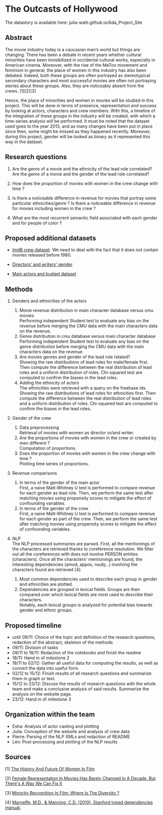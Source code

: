 # The Outcasts of Hollywood

The datastory is available here: julia-walti.github.io/Ada_Project_Site

## Abstract

The movie industry today is a caucasian man’s world but things are changing. There has been a debate in recent years whether cultural minorities have been invisibilized in occidental cultural works, especially in American cinema. Moreover, with the rise of the MeToo movement and feminism in general, the place of women in this industry has also been debated. Indeed, both these groups are often portrayed as stereotypical secondary characters and most successful movies are often not portraying stories about these groups. Also, they are noticeably absent from the crews. [1][2][3]


Hence, the place of minorities and women in movies will be studied in this project. This will be done in terms of presence, representation and success by looking at actors, characters and crew members. With this, a timeline of the integration of these groups in the industry will be created, with which a time-series analysis will be performed.
It must be noted that the dataset used goes to the year 2013, and as many changes have been put in place since then, some might be missed as they happened recently. Moreover, during this project, gender will be looked as binary as it represented this way in the dataset.


## Research questions

1.  Are the genre of a movie and the ethnicity of the lead role correlated?
    Are the genre of a movie and the gender of the lead role correlated?

2. How does the proportion of movies with women in the crew change with time ?

3. Is there a noticeable difference in revenue for movies that portray some particular ethnicities/genre ? Is there a noticeable difference in revenue for movies including women in the crew ?
4. What are the most recurrent semantic field associated with each gender and for people of color ?



## Proposed additional datasets

- [ImdB crew dataset](https://datasets.imdbws.com/). We need to deal with the fact that it does not contain movies released before 1980.

- [Directors' and writers' gender](https://github.com/taubergm/HollywoodGenderData/blob/master/all_directors_gender.csv)

- [Main actors and budget dataset](https://www.kaggle.com/datasets/danielgrijalvas/movies)


## Methods
1. Genders and ethnicities of the actors
    1. Movie revenue distribution in main character database versus cmu movies <br>
      Performing independent Student test to evaluate any bias on the revenue before merging the CMU data with the main characters data on the revenue.
    2. Genre distribution in cmu database versus main character database <br>
      Performing independent Student test to evaluate any bias on the genre distribution before merging the CMU data with the main characters data on the revenue.
    3. Are movies genres and gender of the lead role related? <br>
      Showing the raw distributions of lead roles for male/female first. Then compute the difference between the real distribution of lead roles and a uniform distribution of roles. Chi-squared test are computed to confirm the biases in the lead roles.
    4. Adding the ethnicity of actors <br>
      The ethnicities were retrieved with a query on the freebase ids. <br>
      Showing the raw distributions of lead roles for ethnicities first. Then compute the difference between the real distribution of lead roles and a uniform distribution of roles. Chi-squared test are computed to confirm the biases in the lead roles.
2. Gender of the crew
    1. Data preprocessing <br>
      Retrieval of movies with women as director or/and writer.
    2. Are the proportions of movies with women in the crew or created by men different ? <br>
      Computation of proportions.
    3. Does the proportion of movies with women in the crew change with time ? <br>
      Plotting time series of proportions.

3. Revenue comparisons
    1. In terms of the gender of the main actor <br>
      First, a naive Matt-Whitney U test is performed to compare revenue for each gender as lead role. Then, we perform the same test after matching movies using propensity scores to mitigate the effect of confounding variables.
    2. In terms of the gender of the crew <br>
      First, a naive Matt-Whitney U test is performed to compare revenue for each gender as part of the crew. Then, we perform the same test after matching movies using propensity scores to mitigate the effect of confounding variables.
4. NLP <br>
      The NLP processed summaries are parsed. First, all the mentionings of the characters are retrieved thanks to coreference resolution. We filter out all the coreferences with does not involve PERSON entities (characters). Once all the characters' mentionings are found, the interesting dependencies (amod, appos, nsubj…) involving the characters found are retrieved [4].
      1. Most common dependencies used to describe each group in gender and ethnicities are plotted. <br>
      2. Dependencies are grouped in lexical fields. Groups are then compared over which lexical fields are most used to describe their characters. <br>
      Notably, each lexical groups is analyzed for potential bias towards gender and ethnic groups.


## Proposed timeline

- until 09/11: Choice of the topic and definition of the research questions, redaction of the abstract, skeleton of the methods
- 09/11: Division of tasks
- 09/11 to 18/11: Redaction of the notebooks and finish the readme
- 18/11: Hand in of milestone 2
- 18/11 to 02/12: Gather all useful data for computing the results, as well as convert the data into useful form.
- 02/12 to 15/12:  Finish results of all research questions and summarize them in graph or text.
- 15/12 to 23/12:  Discuss the results of research questions with the whole team and make a conclusive analysis of said results. Summarize the analysis on the website page.
- 23/12: Hand in of milestone 3  


## Organization within the team

- Esha: Analysis of actor casting and plotting
- Julia: Conception of the website and analysis of crew data
- Pierre: Parsing of the NLP XMLs and redaction of README
- Léo: Post-processing and plotting of the NLP results

## Sources

[1] [The History And Future Of Women In Film](https://womensmediacenter.com/fbomb/the-history-and-future-of-women-in-film)

[2] [Female Representation In Movies Has Barely Changed In A Decade, But There's A Way We Can Fix It](https://www.bustle.com/p/female-representation-in-movies-has-barely-changed-in-a-decade-but-theres-a-way-we-can-fix-it-9940849)

[3] [Minority Recognition In Film: Where Is The Diversity ?](https://impakter.com/minority-recognition-in-film-where-is-the-diversity/)

[4] [Marneffe, M.D., & Manning, C.D. (2010). Stanford typed dependencies manual.](https://www.semanticscholar.org/paper/The-Stanford-Typed-Dependencies-Representation-Marneffe-Manning/f66821598f4db7a6a2f54a6a4ae43e391649f4c1)
